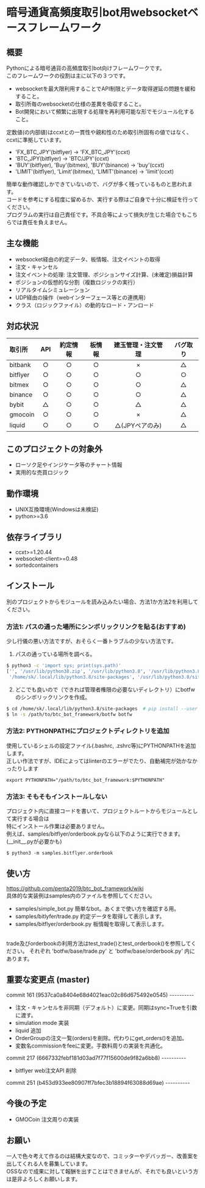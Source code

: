 # 暗号通貨高頻度取引bot用websocketベースフレームワーク
## 概要
Pythonによる暗号通貨の高頻度取引bot向けフレームワークです。<br>
このフレームワークの役割は主に以下の３つです。
* websocketを最大限利用することでAPI制限とデータ取得遅延の問題を緩和すること。
* 取引所毎のwebsocketの仕様の差異を吸収すること。
* Bot開発において頻繁に出現する処理を再利用可能な形でモジュール化すること。

定数値(の内部値)はccxtとの一貫性や親和性のため取引所固有の値ではなく、ccxtに準拠しています。

* 'FX_BTC_JPY'(bitflyer) -> 'FX_BTC_JPY'(ccxt)
* 'BTC_JPY(bitflyer) -> 'BTC/JPY'(ccxt)
* 'BUY'(bitflyer), 'Buy'(bitmex), 'BUY'(binance) -> 'buy'(ccxt)
* 'LIMIT'(bitflyer), 'Limit'(bitmex), 'LIMIT'(binance) -> 'limit'(ccxt)

簡単な動作確認しかできていないので、バグが多く残っているものと思われます。<br>
コードを参考にする程度に留めるか、実行する際はご自身で十分に検証を行ってください。<br>
プログラムの実行は自己責任です。不具合等によって損失が生じた場合でもこちらでは責任を負えません。<br>

## 主な機能
* websocket経由の約定データ、板情報、注文イベントの取得
* 注文・キャンセル
* 注文イベントの処理: 注文管理、ポジションサイズ計算、(未確定)損益計算
* ポジションの仮想的な分割（複数ロジックの実行）
* リアルタイムシミュレーション
* UDP経由の操作（webインターフェース等との連携用）
* クラス（ロジックファイル）の動的なロード・アンロード

## 対応状況
| 取引所      | API   | 約定情報 | 板情報 | 建玉管理・注文管理 | バグ取り |
|:-----------|:-----:|:-------:|:-----:|:---------------:|:------:|
| bitbank    | ○     | ○       | ○     | ×               | △      |    
| bitflyer   | ○     | ○       | ○     | ○               | ○      |    
| bitmex     | ○     | ○       | ○     | ○               | △      |
| binance    | ○     | ○       | ○     | ○               | △      |
| bybit      | △     | ○       | ○     | △               | △      |
| gmocoin    | ○     | ○       | ○     | ×               | △      |
| liquid     | ○     | ○       | ○     | △(JPYペアのみ)   | △      |

## このプロジェクトの対象外
* ローソク足やインジケータ等のチャート情報
* 実用的な売買ロジック

## 動作環境
* UNIX互換環境(Windowsは未検証)
* python>=3.6

## 依存ライブラリ
* ccxt>=1.20.44
* websocket-client>=0.48
* sortedcontainers

## インストール
別のプロジェクトからモジュールを読み込みたい場合、方法1か方法2を利用してください。

### 方法1: パスの通った場所にシンボリックリンクを貼る(おすすめ)<br>
少し行儀の悪い方法ですが、おそらく一番トラブルの少ない方法です。
1. パスの通っている場所を調べる。
```sh
$ python3 -c 'import sys; print(sys.path)'
['', '/usr/lib/python38.zip', '/usr/lib/python3.8', '/usr/lib/python3.8/lib-dynload',
 '/home/sk/.local/lib/python3.8/site-packages', '/usr/lib/python3.8/site-packages']
```
2. どこでも良いので（できれば管理者権限の必要ないディレクトリ）にbotfwのシンボリックリンクを作成。
```sh
$ cd /home/sk/.local/lib/python3.8/site-packages  # pip install --user で使われるディレクトリ
$ ln -s /path/to/btc_bot_framework/botfw botfw
```

### 方法2: PYTHONPATHにプロジェクトディレクトリを追加<br>
使用しているシェルの設定ファイル(.bashrc, .zshrc等)にPYTHONPATHを追加します。<br>
正しい作法ですが、IDEによってはlinterのエラーがでたり、自動補完が効かなかったりします<br>
```
export PYTHONPATH="/path/to/btc_bot_framework:$PYTHONPATH"
```

### 方法3: そもそもインストールしない<br>
プロジェクト内に直接コードを書いて、プロジェクトルートからモジュールとして実行する場合は<br>
特にインストール作業は必要ありません。<br>
例えば、samples/bitflyer/orderbook.pyなら以下のように実行できます。(\_\_init\_\_.pyが必要かも)
```
$ python3 -m samples.bitflyer.orderbook
```


## 使い方
https://github.com/penta2019/btc_bot_framework/wiki<br>
具体的な実装例はsamples内のファイルを参照してください。
* samples/simple_bot.py 簡単なbot。あくまで使い方を確認する用。
* samples/bitlyfer/trade.py 約定データを取得して表示します。
* samples/bitflyer/orderbook.py 板情報を取得して表示します。
<br>
trade及びorderbookの利用方法はtest_trade()とtest_orderbook()を参照してください。
それぞれ 'botfw/base/trade.py' と 'botfw/base/orderbook.py' 内にあります。

## 重要な変更点 (master)
commit 161 (9537ca0a8404e68d4021eac02c86d675492e0545) ----------

* 注文・キャンセルを非同期（デフォルト）に変更。同期はsync=Trueを引数に渡す。
* simulation mode 実装
* liquid 追加
* OrderGroupの注文一覧(orders)を削除。代わりにget_orders()を追加。
* 変数名commissionをfeeに変更。手数料周りの実装を共通化。

commit 217 (6667332febf181d03ad7f77f15600de9f82a6bb8) ----------

* bitflyer web注文API 削除

commit 251 (b453d933ee80907ff7bfec3b18894f63088d69ae) ----------


## 今後の予定
* GMOCoin 注文周りの実装

## お願い
一人で色々考えて作るのは結構大変なので、コミッターやデバッガー、改善案を出してくれる人を募集しています。<br>
OSSなので成果に対して報酬を出すことはできませんが、それでも良いという方は是非よろしくお願いします。
